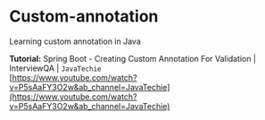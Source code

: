 # Custom-annotation
 Learning custom annotation in Java

__Tutorial:__ Spring Boot - Creating Custom Annotation For Validation | InterviewQA | `JavaTechie`\
[https://www.youtube.com/watch?v=P5sAaFY3O2w&ab_channel=JavaTechie](https://www.youtube.com/watch?v=P5sAaFY3O2w&ab_channel=JavaTechie)